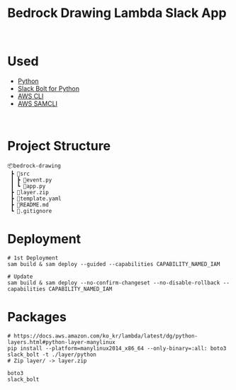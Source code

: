 # Bedrock Drawing Lambda Slack App
<br/>

# Used
- [Python](https://www.python.org/downloads/)
- [Slack Bolt for Python](https://github.com/slackapi/bolt-python)
- [AWS CLI](https://aws.amazon.com/ko/cli/)
- [AWS SAMCLI](https://docs.aws.amazon.com/ko_kr/serverless-application-model/latest/developerguide/install-sam-cli.html#install-sam-cli-instructions)

<br/>

# Project Structure
```
📦bedrock-drawing
 ┣ 📂src
 ┃ ┣ 📜event.py
 ┃ ┗ 📜app.py
 ┣ 📜layer.zip
 ┣ 📜template.yaml
 ┣ 📜README.md
 ┗ 📜.gitignore
```

# Deployment
```
# 1st Deployment
sam build & sam deploy --guided --capabilities CAPABILITY_NAMED_IAM

# Update
sam build & sam deploy --no-confirm-changeset --no-disable-rollback --capabilities CAPABILITY_NAMED_IAM
```

# Packages
```
# https://docs.aws.amazon.com/ko_kr/lambda/latest/dg/python-layers.html#python-layer-manylinux
pip install --platform=manylinux2014_x86_64 --only-binary=:all: boto3 slack_bolt -t ./layer/python
# Zip layer/ -> layer.zip

boto3 
slack_bolt

```
